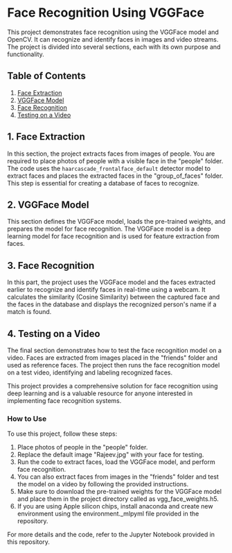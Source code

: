 # Face Recognition Using VGGFace

This project demonstrates face recognition using the VGGFace model and OpenCV. It can recognize and identify faces in images and video streams. The project is divided into several sections, each with its own purpose and functionality.

## Table of Contents

1. [Face Extraction](#1-face-extraction)
2. [VGGFace Model](#2-vggface-model)
3. [Face Recognition](#3-face-recognition)
4. [Testing on a Video](#4-testing-on-a-video)

## 1. Face Extraction

In this section, the project extracts faces from images of people. You are required to place photos of people with a visible face in the "people" folder. The code uses the `haarcascade_frontalface_default` detector model to extract faces and places the extracted faces in the "group_of_faces" folder. This step is essential for creating a database of faces to recognize.

## 2. VGGFace Model

This section defines the VGGFace model, loads the pre-trained weights, and prepares the model for face recognition. The VGGFace model is a deep learning model for face recognition and is used for feature extraction from faces.

## 3. Face Recognition

In this part, the project uses the VGGFace model and the faces extracted earlier to recognize and identify faces in real-time using a webcam. It calculates the similarity (Cosine Similarity) between the captured face and the faces in the database and displays the recognized person's name if a match is found.

## 4. Testing on a Video

The final section demonstrates how to test the face recognition model on a video. Faces are extracted from images placed in the "friends" folder and used as reference faces. The project then runs the face recognition model on a test video, identifying and labeling recognized faces.

This project provides a comprehensive solution for face recognition using deep learning and is a valuable resource for anyone interested in implementing face recognition systems.

### How to Use

To use this project, follow these steps:

1. Place photos of people in the "people" folder.
2. Replace the default image "Rajeev.jpg" with your face for testing.
3. Run the code to extract faces, load the VGGFace model, and perform face recognition.
4. You can also extract faces from images in the "friends" folder and test the model on a video by following the provided instructions.
5. Make sure to download the pre-trained weights for the VGGFace model and place them in the project directory called as vgg_face_weights.h5.
6. If you are using Apple silicon chips, install anaconda and create new environment using the environment.\_mlpyml file provided in the repository.

For more details and the code, refer to the Jupyter Notebook provided in this repository.
